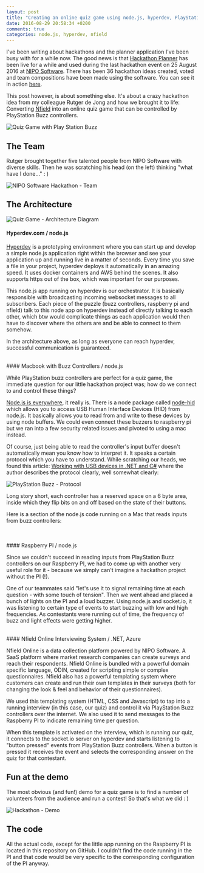 ```yaml
---
layout: post
title: "Creating an online quiz game using node.js, hyperdev, PlayStation buzz controllers, raspberry PI and Nfield"
date: 2016-08-29 20:58:34 +0200
comments: true
categories: node.js, hyperdev, nfield
---
```


I've been writing about hackathons and the planner application I've been busy 
with for a while now. The good news is that [Hackathon Planner](https://github.com/hakant/HackathonPlanner) has been 
live for a while and used during the last hackathon event on 25 August 2016 at [NIPO Software](http://niposoftware.com/). 
There has been 36 hackathon ideas created, voted and team compositions have been made using the software. You can see 
it in action <a href="/assets/Online_Quiz_Game/HackathonPlanner.gif" target="_blank">here</a>.

This post however, is about something else. It's about a crazy hackathon idea from my colleague Rutger de Jong and how we 
brought it to life: Converting [Nfield](https://www.niposoftware.com/Products/Nfield) into an online quiz game that 
can be controlled by PlayStation Buzz controllers.

![Quiz Game with Play Station Buzz](/assets/Online_Quiz_Game/PlayStationBuzz.jpg)

## The Team

Rutger brought together five talented people from NIPO Software with diverse skills. Then he was scratching 
his head (on the left) thinking "what have I done..." : ) 

![NIPO Software Hackathon - Team](/assets/Online_Quiz_Game/team.jpg)

## The Architecture

![Quiz Game - Architecture Diagram](/assets/Online_Quiz_Game/Architecture-Diagram.png)

#### Hyperdev.com / node.js

[Hyperdev](https://hyperdev.com) is a prototyping environment where you can start up and develop a simple node.js application 
right within the browser and see your application up and running live in a matter of seconds. Every time you save a file 
in your project, hyperdev deploys it automatically in an amazing speed. It uses docker containers and AWS behind the scenes. 
It also supports https out of the box, which was important for our purposes.

This node.js app running on hyperdev is our orchestrator. It is basically responsible with broadcasting incoming websocket
messages to all subscribers. Each piece of the puzzle (buzz controllers, raspberry pi and nfield) talk to this node app on 
hyperdev instead of directly talking to each other, which btw would complicate things as each application would then have to 
discover where the others are and be able to connect to them somehow. 

In the architecture above, as long as everyone can reach hyperdev, successful communication is guaranteed.

<br/>
#### Macbook with Buzz Controllers / node.js

While PlayStation buzz controllers are perfect for a quiz game, the immediate question for our little hackathon 
project was; how do we connect to and control these things? 

[Node.js is everywhere](https://www.youtube.com/watch?v=Qkkmz5VZoMQ), it really is. There is a node package called 
[node-hid](https://github.com/node-hid/node-hid) which allows you to access USB Human Interface Devices (HID) from 
node.js. It basically allows you to read from and write to these devices by using node buffers. We could even connect
these buzzers to raspberry pi but we ran into a few security related issues and pivoted to using a mac instead.

Of course, just being able to read the controller's input buffer doesn't automatically mean you know how to interpret it.
It speaks a certain protocol which you have to understand. While scratching our heads, we found this article: 
[Working with USB devices in .NET and C#](http://www.developerfusion.com/article/84338/making-usb-c-friendly/) where 
the author describes the protocol clearly, well somewhat clearly:

![PlayStation Buzz - Protocol](/assets/Online_Quiz_Game/buzz-protocol.jpg)

Long story short, each controller has a reserved space on a 6 byte area, inside which they flip bits on and off based
on the state of their buttons.

Here is a section of the node.js code running on a Mac that reads inputs from buzz controllers:

<br/>
<script src="https://gist.github.com/hakant/7ee37ee00fccfbf487d2c6d3328f13dd.js"></script>

<br/>
#### Raspberry PI / node.js

Since we couldn't succeed in reading inputs from PlayStation Buzz controllers on our Raspberry PI, we had to come up with another very useful
role for it - because we simply can't imagine a hackathon project without the PI (!). 

One of our teammates said "let's use it to signal remaining time at each question - with some touch of tension".
Then we went ahead and placed a bunch of lights on the PI and a loud buzzer. Using node.js and socket.io, it was 
listening to certain type of events to start buzzing with low and high frequencies. As contestants were running out of 
time, the frequency of buzz and light effects were getting higher. 

<br/>
#### Nfield Online Interviewing System / .NET, Azure

Nfield Online is a data collection platform powered by NIPO Software. A SaaS platform where market research companies
can create surveys and reach their respondents. Nfield Online is bundled with a powerful domain specific
language, ODIN, created for scripting simple or complex questionnaires. Nfield also has a powerful templating system 
where customers can create and run their own templates in their surveys (both for changing the look & feel and behavior of 
their questionnaires).

We used this templating system (HTML, CSS and Javascript) to tap into a running interview (in this case, our quiz) and 
control it via PlayStation Buzz controllers over the internet. We also used it to send messages to the Raspberry PI
to indicate remaining time per question.

When this template is activated on the interview, which is running our quiz, it connects to the socket.io server
on hyperdev and starts listening to "button pressed" events from PlayStation Buzz controllers. When a button 
is pressed it receives the event and selects the corresponding answer on the quiz for that contestant. 

## Fun at the demo

The most obvious (and fun!) demo for a quiz game is to find a number of volunteers from the audience and run a contest!
So that's what we did : )

![Hackathon - Demo](/assets/Online_Quiz_Game/demo.jpg)

## The code

All the actual code, except for the little app running on the Raspberry PI is located in this repository on GitHub. I 
couldn't find the code running in the PI and that code would be very specific to the corresponding configuration of the PI
anyway.

















